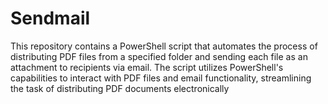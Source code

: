 # Sendmail
This repository contains a PowerShell script that automates the process of distributing PDF files from a specified folder and sending each file as an attachment to recipients via email. The script utilizes PowerShell's capabilities to interact with PDF files and email functionality, streamlining the task of distributing PDF documents electronically
